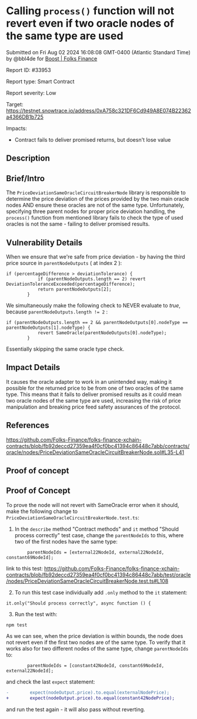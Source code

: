 
# Calling `process()` function will not revert even if two oracle nodes of the same type are used

Submitted on Fri Aug 02 2024 16:08:08 GMT-0400 (Atlantic Standard Time) by @bbl4de for [Boost | Folks Finance](https://immunefi.com/bounty/folksfinance-boost/)

Report ID: #33953

Report type: Smart Contract

Report severity: Low

Target: https://testnet.snowtrace.io/address/0xA758c321DF6Cd949A8E074B22362a4366DB1b725

Impacts:
- Contract fails to deliver promised returns, but doesn't lose value

## Description
## Brief/Intro
The `PriceDeviationSameOracleCircuitBreakerNode` library is responsible to determine the price deviation of the prices provided by the two main oracle nodes AND ensure these oracles are not of the same type. Unfortunately, specifying three parent nodes for proper price deviation handling, the `process()` function from mentioned library fails to check the type of used oracles is not the same - failing to deliver promised results. 

## Vulnerability Details
When we ensure that we're safe from price deviation - by having the third price source in `parentNodeOutputs` ( at index 2 ):
```
if (percentageDifference > deviationTolerance) {
            if (parentNodeOutputs.length == 2) revert DeviationToleranceExceeded(percentageDifference);
            return parentNodeOutputs[2];
        }
```
We simultaneously make the following check to NEVER evaluate to *true*, because `parentNodeOutputs.length != 2` :
```
if (parentNodeOutputs.length == 2 && parentNodeOutputs[0].nodeType == parentNodeOutputs[1].nodeType) {
            revert SameOracle(parentNodeOutputs[0].nodeType);
        }
```
Essentially skipping the same oracle type check.



## Impact Details
It causes the oracle adapter to work in an unintended way, making it possible for the returned price to be from one of two oracles of the same type. This means that it fails to deliver promised results as it could mean two oracle nodes of the same type are used, increasing the risk of price manipulation and breaking price feed safety assurances of the protocol.

## References
https://github.com/Folks-Finance/folks-finance-xchain-contracts/blob/fb92deccd27359ea4f0cf0bc41394c86448c7abb/contracts/oracle/nodes/PriceDeviationSameOracleCircuitBreakerNode.sol#L35-L41

        
## Proof of concept
## Proof of Concept
To prove the node will not revert with SameOracle error when it should, make the following change to `PriceDeviationSameOracleCircuitBreakerNode.test.ts`:
1. In the `describe` method "Contract methods" and `it` method "Should process correctly" test case, change the `parentNodeIds` to this, where two of the first nodes have the same type: 
```
        parentNodeIds = [external22NodeId, external22NodeId, constant69NodeId];
```
link to this test:
https://github.com/Folks-Finance/folks-finance-xchain-contracts/blob/fb92deccd27359ea4f0cf0bc41394c86448c7abb/test/oracle/nodes/PriceDeviationSameOracleCircuitBreakerNode.test.ts#L108

2. To run this test case individually add `.only` method to the `it` statement:
```
it.only("Should process correctly", async function () {
```
3. Run the test with:
```
npm test
```
As we can see, when the price deviation is within bounds, the node does not revert even if the first two nodes are of the same type. To verify that it works also for two different nodes of the same type, change `parentNodeIds` to:
```
        parentNodeIds = [constant42NodeId, constant69NodeId, external22NodeId];

```
and check the last `expect` statement:
```diff
-        expect(nodeOutput.price).to.equal(externalNodePrice);
+        expect(nodeOutput.price).to.equal(constant42NodePrice);
```
and run the test again - it will also pass without reverting.